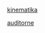[kinematika]("/https://www.youtube.com/playlist?list=PLafeKWXJmxM8XAejfBn7L59lyKxifH4vP/")

[auditorne](https://www.youtube.com/playlist?list=PLL3tNmMtyZdioL8R5z36VeOn03ID9ixiZ/)
